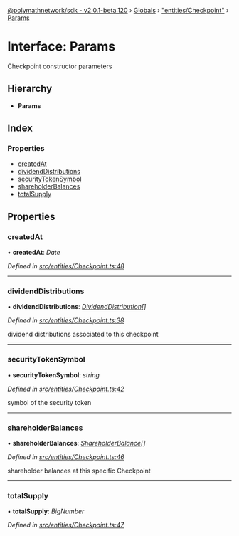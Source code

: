 [@polymathnetwork/sdk - v2.0.1-beta.120](../README.md) › [Globals](../globals.md) › ["entities/Checkpoint"](../modules/_entities_checkpoint_.md) › [Params](_entities_checkpoint_.params.md)

# Interface: Params

Checkpoint constructor parameters

## Hierarchy

- **Params**

## Index

### Properties

- [createdAt](_entities_checkpoint_.params.md#createdat)
- [dividendDistributions](_entities_checkpoint_.params.md#dividenddistributions)
- [securityTokenSymbol](_entities_checkpoint_.params.md#securitytokensymbol)
- [shareholderBalances](_entities_checkpoint_.params.md#shareholderbalances)
- [totalSupply](_entities_checkpoint_.params.md#totalsupply)

## Properties

### createdAt

• **createdAt**: _Date_

_Defined in [src/entities/Checkpoint.ts:48](https://github.com/PolymathNetwork/polymath-sdk/blob/1da5bc5/src/entities/Checkpoint.ts#L48)_

---

### dividendDistributions

• **dividendDistributions**: _[DividendDistribution](../classes/_entities_dividenddistribution_.dividenddistribution.md)[]_

_Defined in [src/entities/Checkpoint.ts:38](https://github.com/PolymathNetwork/polymath-sdk/blob/1da5bc5/src/entities/Checkpoint.ts#L38)_

dividend distributions associated to this checkpoint

---

### securityTokenSymbol

• **securityTokenSymbol**: _string_

_Defined in [src/entities/Checkpoint.ts:42](https://github.com/PolymathNetwork/polymath-sdk/blob/1da5bc5/src/entities/Checkpoint.ts#L42)_

symbol of the security token

---

### shareholderBalances

• **shareholderBalances**: _[ShareholderBalance](_types_index_.shareholderbalance.md)[]_

_Defined in [src/entities/Checkpoint.ts:46](https://github.com/PolymathNetwork/polymath-sdk/blob/1da5bc5/src/entities/Checkpoint.ts#L46)_

shareholder balances at this specific Checkpoint

---

### totalSupply

• **totalSupply**: _BigNumber_

_Defined in [src/entities/Checkpoint.ts:47](https://github.com/PolymathNetwork/polymath-sdk/blob/1da5bc5/src/entities/Checkpoint.ts#L47)_
